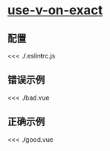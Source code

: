 
# [use-v-on-exact](https://eslint.vuejs.org/rules/use-v-on-exact.html)

## 配置

<<< ./.eslintrc.js

## 错误示例

<<< ./bad.vue

## 正确示例

<<< ./good.vue
        